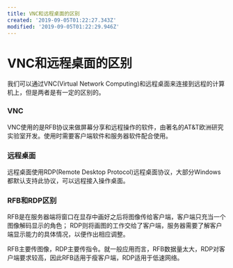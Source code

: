 ```yaml
---
title: VNC和远程桌面的区别
created: '2019-09-05T01:22:27.343Z'
modified: '2019-09-05T01:22:29.946Z'
---
```


# VNC和远程桌面的区别

我们可以通过VNC(Virtual Network Computing)和远程桌面来连接到远程的计算机上，但是两者是有一定的区别的。

### VNC

VNC使用的是RFB协议来做屏幕分享和远程操作的软件，由著名的AT&T欧洲研究实验室开发。使用时需要客户端软件和服务器软件配合使用。

### 远程桌面

远程桌面使用RDP(Remote Desktop Protocol)远程桌面协议，大部分Windows都默认支持此协议，可以远程接入操作桌面。

### RFB和RDP区别

RFB是在服务器端将窗口在显存中画好之后将图像传给客户端，客户端只充当一个图像解码显示的角色； RDP则将画图的工作交给了客户端，服务器需要了解客户端显示能力的具体情况，以便作出相应调整。

RFB主要传图像，RDP主要传指令。就一般应用而言，RFB数据量太大，RDP对客户端要求较高，因此RFB适用于瘦客户端，RDP适用于低速网络。

